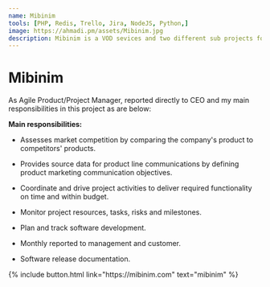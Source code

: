 ```yaml
---
name: Mibinim
tools: [PHP, Redis, Trello, Jira, NodeJS, Python,]
image: https://ahmadi.pm/assets/Mibinim.jpg
description: Mibinim is a VOD sevices and two different sub projects for kids and adult people. In kids section we try to gathering and categorized only videos those suitable for kids. I work as Agile Product/Project Manager there.
---
```


# Mibinim

As Agile Product/Project Manager, reported directly to CEO and my main responsibilities in this project as are below: 

**Main responsibilities:**

* Assesses market competition by comparing the company's product to competitors' products.

* Provides source data for product line communications by defining product marketing communication objectives.

* Coordinate and drive project activities to deliver required functionality on time and within budget.

* Monitor project resources, tasks, risks and milestones.

* Plan and track software development.

* Monthly reported to management and customer.

* Software release documentation.



<p class="text-center">
{% include button.html link="https://mibinim.com" text="mibinim" %}
</p>